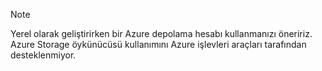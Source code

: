 >[!Note]
> Yerel olarak geliştirirken bir Azure depolama hesabı kullanmanızı öneririz. Azure Storage öykünücüsü kullanımını Azure işlevleri araçları tarafından desteklenmiyor.
